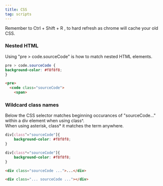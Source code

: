 ```yaml
---
title: CSS
tag: scripts
---
```


Remember to Ctrl + Shift + R , to hard refresh as chrome will cache your old CSS.

### Nested HTML
Using  "pre > code.sourceCode" is how to match nested HTML elements.

```CSS
pre > code.sourceCode {
background-color: #f8f8f8;
}
```

```HTML
<pre>
  <code class="sourceCode">
    <span>


```

### Wildcard class names

Below the CSS selector matches beginning occurances of "sourceCode..." within a div element when using class^.  
When using asterisk, class* it matches the term anywhere.
```CSS
div[class^="sourceCode"]{
    background-color: #f8f8f8;
}

div[class*="sourceCode"]{
    background-color: #f8f8f8;
}

```
```HTML
<div class="sourceCode ...">...</div>

<div class="... sourceCode ..."></div>
```




